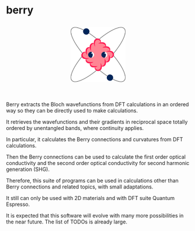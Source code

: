 # berry
<h2 align="center">
<img src="/docs/figures/BerryLogo.svg" width="150">
</h2><br>

Berry extracts the Bloch wavefunctions from DFT calculations in an ordered way so they can be directly used to make calculations.

It retrieves the wavefunctions and their gradients in reciprocal space totally ordered by unentangled bands, where continuity applies.

In particular, it calculates the Berry connections and curvatures from DFT calculations.

Then the Berry connections can be used to calculate the first order optical conductivity and the second order optical conductivity for second harmonic generation (SHG).

Therefore, this suite of programs can be used in calculations other than Berry connections and related topics, with small adaptations.

It still can only be used with 2D materials and with DFT suite Quantum Espresso.

It is expected that this software will evolve with many more possibilities in the near future.
The list of TODOs is already large.

